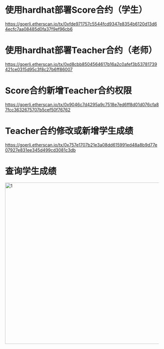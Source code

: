 # 使用hardhat部署Score合约（学生）
https://goerli.etherscan.io/tx/0xfde971757c5544fcd9347e8354b6120d13d64ecfc7aa08485d0fa37f9ef96cb6

# 使用hardhat部署Teacher合约（老师）
https://goerli.etherscan.io/tx/0xd8cbb8504564617b16a2c0afef3b53781739421ce0315d95c3f8c27b6ff86007

# Score合约新增Teacher合约权限
https://goerli.etherscan.io/tx/0x9046c7d4295a9c7518e7ed6ff8d01d076cfa87fcc3632675707b5cef50f76762

# Teacher合约修改或新增学生成绩
https://goerli.etherscan.io/tx/0x757e1707b21e3a08dd615991ed48a8b9d77e07927e831ee345d499cd3081c3db

# 查询学生成绩
<img width="528" alt="1" src="https://github.com/qq335103060/learnblockchain/blob/main/W2/W2-2/w2_2_hardhat/images/getStudent.png">

